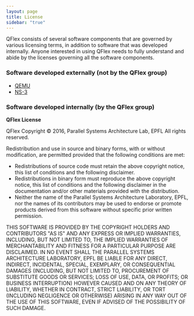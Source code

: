 ```yaml
---
layout: page
title: License
sidebar: "true"
---
```


QFlex consists of several software components that are governed by various licensing terms, in addition to software that was developed internally. Anyone interested in using QFlex needs to fully understand and abide by the licenses governing all the software components.

### Software developed externally (not by the QFlex group)

* [QEMU](http://wiki.qemu.org/License)
* [NS-3](https://www.gnu.org/copyleft/gpl.html)

### Software developed internally (by the QFlex group)
**QFlex License**

QFlex
Copyright &copy; 2016, Parallel Systems Architecture Lab, EPFL
All rights reserved.

Redistribution and use in source and binary forms, with or without modification, are permitted provided that the following conditions are met:

* Redistributions of source code must retain the above copyright notice, this list of conditions and the following disclaimer.
* Redistributions in binary form must reproduce the above copyright notice, this list of conditions and the following disclaimer in the documentation and/or other materials provided with the distribution.
* Neither the name of the Parallel Systems Architecture Laboratory, EPFL, nor the names of its contributors may be used to endorse or promote products derived from this software without specific prior written permission.

THIS SOFTWARE IS PROVIDED BY THE COPYRIGHT HOLDERS AND CONTRIBUTORS "AS IS" AND ANY EXPRESS OR IMPLIED WARRANTIES, INCLUDING, BUT NOT LIMITED TO, THE IMPLIED WARRANTIES OF MERCHANTABILITY AND FITNESS FOR A PARTICULAR PURPOSE ARE DISCLAIMED. IN NO EVENT SHALL THE PARALLEL SYSTEMS ARCHITECTURE LABORATORY, EPFL BE LIABLE FOR ANY DIRECT, INDIRECT, INCIDENTAL, SPECIAL, EXEMPLARY, OR CONSEQUENTIAL DAMAGES (INCLUDING, BUT NOT LIMITED TO, PROCUREMENT OF SUBSTITUTE GOODS OR SERVICES; LOSS OF USE, DATA, OR PROFITS; OR BUSINESS INTERRUPTION) HOWEVER CAUSED AND ON ANY THEORY OF LIABILITY, WHETHER IN CONTRACT, STRICT LIABILITY, OR TORT (INCLUDING NEGLIGENCE OR OTHERWISE) ARISING IN ANY WAY OUT OF THE USE OF THIS SOFTWARE, EVEN IF ADVISED OF THE POSSIBILITY OF SUCH DAMAGE.
